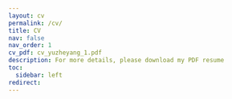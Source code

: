 ```yaml
---
layout: cv
permalink: /cv/
title: CV
nav: false
nav_order: 1
cv_pdf: cv_yuzheyang_1.pdf
description: For more details, please download my PDF resume
toc:
  sidebar: left
redirect:
---
```


<!-- This is a description of the page. You can modify it in '_pages/cv.md'. You can also change or remove the top pdf download button. -->
